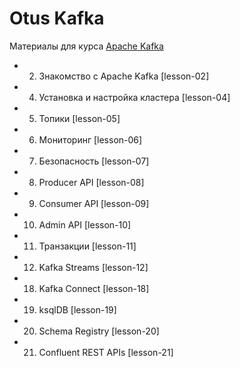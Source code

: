 # Otus Kafka

Материалы для курса [Apache Kafka](https://otus.ru/lessons/kafka/)

-  2. Знакомство с Apache Kafka [lesson-02]
-  4. Установка и настройка кластера [lesson-04]
-  5. Топики [lesson-05]
-  6. Мониторинг [lesson-06]
-  7. Безопасность [lesson-07]
-  8. Producer API [lesson-08]
-  9. Consumer API [lesson-09]
- 10. Admin API [lesson-10]
- 11. Транзакции [lesson-11]
- 12. Kafka Streams [lesson-12]
- 18. Kafka Connect [lesson-18]
- 19. ksqlDB [lesson-19]
- 20. Schema Registry [lesson-20]
- 21. Confluent REST APIs [lesson-21]
